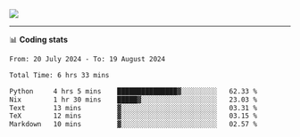 <picture>
  <source
  srcset="https://github-readme-stats.vercel.app/api?username=sant0s12&show_icons=true&theme=dark"
  media="(prefers-color-scheme: dark)"
  />
  <source
  srcset="https://github-readme-stats.vercel.app/api?username=sant0s12&show_icons=true"
  media="(prefers-color-scheme: light)"
  />
  <img src="https://github-readme-stats.vercel.app/api?username=sant0s12&show_icons=true" />
</picture>

---

📊 **Coding stats**

<!--START_SECTION:waka-->

```txt
From: 20 July 2024 - To: 19 August 2024

Total Time: 6 hrs 33 mins

Python     4 hrs 5 mins    ███████████████▓░░░░░░░░░   62.33 %
Nix        1 hr 30 mins    █████▓░░░░░░░░░░░░░░░░░░░   23.03 %
Text       13 mins         ▓░░░░░░░░░░░░░░░░░░░░░░░░   03.31 %
TeX        12 mins         ▓░░░░░░░░░░░░░░░░░░░░░░░░   03.15 %
Markdown   10 mins         ▓░░░░░░░░░░░░░░░░░░░░░░░░   02.57 %
```

<!--END_SECTION:waka-->
